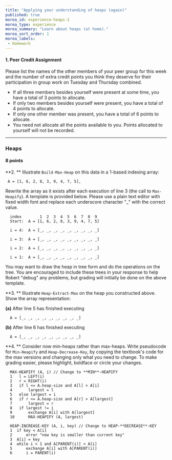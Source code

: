 ```yaml
---
title: "Applying your understanding of heaps (again)"
published: true
morea_id: experience-heaps-2
morea_type: experience
morea_summary: "Learn about heaps (at home)."
morea_sort_order: 1
morea_labels:
 - Homework
---
```



#### 1\. Peer Credit Assignment

Please list the names of the other members of your peer group for this week
and the number of extra credit points you think they deserve for their
participation in group work on Tuesday and Thursday combined.

  * If all three members besides yourself were present at some time, you have a total of 3 points to allocate.
  * If only two members besides yourself were present, you have a total of 4 points to allocate.
  * If only one other member was present, you have a total of 6 points to allocate.
  * You need not allocate all the points available to you. Points allocated to yourself will not be recorded.

* * *

### Heaps

#### 8 points

**2\. ** Illustrate `Build-Max-Heap` on this data in a 1-based indexing array:
    
    
     A = [1, 6, 2, 8, 3, 9, 4, 7, 5],
    

Rewrite the array as it exists after each execution of line 3 (the call to
`Max-Heapify`). A template is provided below. Please use a plain text editor
with fixed width font and replace each underscore character "_" with the
correct value.

    
    
      index        1  2  3  4  5  6  7  8  9
      Start:  A = [1, 6, 2, 8, 3, 9, 4, 7, 5]
    
      i = 4:  A = [_, _, _, _, _, _, _, _, _]
    
      i = 3:  A = [_, _, _, _, _, _, _, _, _]
    
      i = 2:  A = [_, _, _, _, _, _, _, _, _]
    
      i = 1:  A = [_, _, _, _, _, _, _, _, _]
    

You may want to draw the heap in tree form and do the operations on the tree.
You are encouraged to include these trees in your response to help Robert
"debug" any problems, but grading will initially be done on the above
template.

**3\. ** Illustrate `Heap-Extract-Max` on the heap you constructed above. Show the array representation:

**(a)** After line 5 has finished executing
    
    
      A = [_, _, _, _, _, _, _, _, _]
    

**(b)** After line 6 has finished executing
    
    
      A = [_, _, _, _, _, _, _, _, _]
    

**4\. ** Consider now min-heaps rather than max-heaps. Write pseudocode for `Min-Heapify` and `Heap-Decrease-Key`, by copying the textbook's code for the max versions and changing only what you need to change. To make grading easier, please highlight, boldface or circle your changes.
    
    
      MAX-HEAPIFY (A, i) // Change to **MIN**-HEAPIFY 
      1   l = LEFT(i)
      2   r = RIGHT(i)
      3   if l <= A.heap-size and A[l] > A[i]
      4       largest = l
      5   else largest = i
      6   if r <= A.heap-size and A[r] > A[largest]
      7       largest = r
      8   if largest != i
      9       exchange A[i] with A[largest]
      10      MAX-HEAPIFY (A, largest)
    
      HEAP-INCREASE-KEY (A, i, key) // Change to HEAP-**DECREASE**-KEY
      1  if key < A[i]
      2      error "new key is smaller than current key"
      3  A[i] = key
      4  while i > 1 and A[PARENT(i)] < A[i]
      5      exchange A[i] with A[PARENT(i)]
      6      i = PARENT(i)
    


